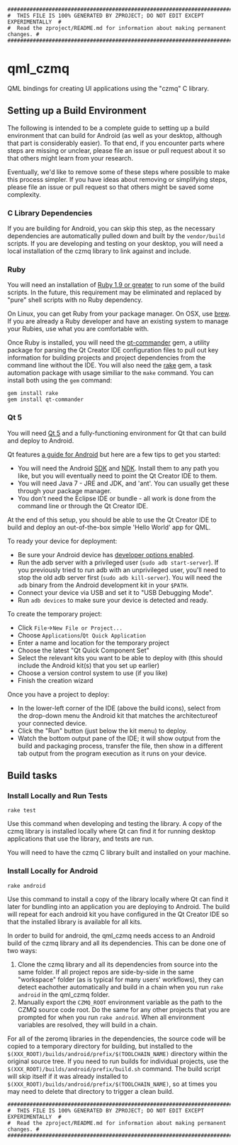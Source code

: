 ```
################################################################################
#  THIS FILE IS 100% GENERATED BY ZPROJECT; DO NOT EDIT EXCEPT EXPERIMENTALLY  #
#  Read the zproject/README.md for information about making permanent changes. #
################################################################################
```
# qml_czmq

QML bindings for creating UI applications using the "czmq" C library.

## Setting up a Build Environment

The following is intended to be a complete guide to setting up a build 
environment that can build for Android (as well as your desktop, although 
that part is considerably easier). To that end, if you encounter parts 
where steps are missing or unclear, please file an issue or pull request 
about it so that others might learn from your research.

Eventually, we'd like to remove some of these steps where possible to make 
this process simpler. If you have ideas about removing or simplifying steps, 
please file an issue or pull request so that others might be saved some complexity.

### C Library Dependencies

If you are building for Android, you can skip this step, as the necessary 
dependencies are automatically pulled down and built by the `vendor/build` 
scripts. If you are developing and testing on your desktop, you will need 
a local installation of the czmq library to link against and include.

### Ruby

You will need an installation of 
[Ruby 1.9 or greater](https://www.ruby-lang.org/en/downloads/) 
to run some of the build scripts. In the future, this requirement may be 
eliminated and replaced by "pure" shell scripts with no Ruby dependency.

On Linux, you can get Ruby from your package manager. On OSX, use 
[brew](http://brew.sh/). If you are already a Ruby developer and have an 
existing system to manage your Rubies, use what you are comfortable with.

Once Ruby is installed, you will need the 
[qt-commander](https://github.com/jemc/qt-commander) gem, a utility package 
for parsing the Qt Creator IDE configuration files to pull out key information 
for building projects and project dependencies from the command line without 
the IDE. You will also need the [rake](https://github.com/jimweirich/rake) 
gem, a task automation package with usage similiar to the `make` command. 
You can install both using the `gem` command:
```
gem install rake
gem install qt-commander
```

### Qt 5

You will need [Qt 5](http://www.qt.io/download-open-source/) and a 
fully-functioning environment for Qt that can build and deploy to Android.

Qt features [a guide for Android](http://qt-project.org/doc/qt-5/android-support.html) 
but here are a few tips to get you started:

* You will need the Android [SDK](https://developer.android.com/sdk/index.html) 
and [NDK](https://developer.android.com/tools/sdk/ndk/index.html). 
Install them to any path you like, but you will eventually need to point 
the Qt Creator IDE to them.
* You will need Java 7 - JRE and JDK, and 'ant'. You can usually get 
these through your package manager.
* You don't need the Eclipse IDE or bundle - all work is done from the 
command line or through the Qt Creator IDE.

At the end of this setup, you should be able to use the Qt Creator IDE to 
build and deploy an out-of-the-box simple 'Hello World' app for QML.

To ready your device for deployment:

* Be sure your Android device has 
[developer options enabled](http://developer.android.com/tools/device.html#developer-device-options).
* Run the adb server with a privileged user (`sudo adb start-server`). 
If you previously tried to run adb with an unprivileged user, you'll need 
to stop the old adb server first (`sudo adb kill-server`). You will need 
the `adb` binary from the Android development kit in your `$PATH`.
* Connect your device via USB and set it to "USB Debugging Mode".
* Run `adb devices` to make sure your device is detected and ready.

To create the temporary project:

* Click `File`->`New File or Project...`
* Choose `Applications`/`Qt Quick Application`
* Enter a name and location for the temporary project
* Choose the latest "Qt Quick Component Set"
* Select the relevant kits you want to be able to deploy with (this should 
include the Android kit(s) that you set up earlier)
* Choose a version control system to use (if you like)
* Finish the creation wizard

Once you have a project to deploy:

* In the lower-left corner of the IDE (above the build icons), 
select from the drop-down menu the Android kit that matches the 
architectureof your connected device.
* Click the "Run" button (just below the kit menu) to deploy.
* Watch the bottom output pane of the IDE; it will show output from 
the build and packaging process, transfer the file, then show in a 
different tab output from the program execution as it runs on your device.

## Build tasks

### Install Locally and Run Tests
```
rake test
```

Use this command when developing and testing the library. A copy of the 
czmq library is installed locally where Qt can find it for
running desktop applications that use the library, and tests are run.

You will need to have the czmq C library built and installed
on your machine.

### Install Locally for Android
```
rake android
```

Use this command to install a copy of the library locally where Qt can find 
it later for bundling into an application you are deploying to Android. 
The build will repeat for each android kit you have configured in the Qt 
Creator IDE so that the installed library is available for all kits.

In order to build for android, the qml_czmq needs access to 
an Android build of the czmq library and all its dependencies.
This can be done one of two ways:

1. Clone the czmq library and all its dependencies from source
into the same folder. If all project repos are side-by-side in the same 
"workspace" folder (as is typical for many users' workflows), they can 
detect eachother automatically and build in a chain when you run 
`rake android` in the qml_czmq folder.
2. Manually export the `CZMQ_ROOT` environment variable as the path
to the CZMQ source code root. Do the same for any other projects 
that you are prompted for when you run `rake android`. When all environment 
variables are resolved, they will build in a chain.

For all of the zeromq libraries in the dependencies, the source code will 
be copied to a temporary directory for building, but installed to the 
`$(XXX_ROOT)/builds/android/prefix/$(TOOLCHAIN_NAME)` directory within 
the original source tree. If you need to run builds for individual projects, 
use the `$(XXX_ROOT)/builds/android/prefix/build.sh` command. The build 
script will skip itself if it was already installed to 
`$(XXX_ROOT)/builds/android/prefix/$(TOOLCHAIN_NAME)`, so at times you 
may need to delete that directory to trigger a clean build.

```
################################################################################
#  THIS FILE IS 100% GENERATED BY ZPROJECT; DO NOT EDIT EXCEPT EXPERIMENTALLY  #
#  Read the zproject/README.md for information about making permanent changes. #
################################################################################
```
